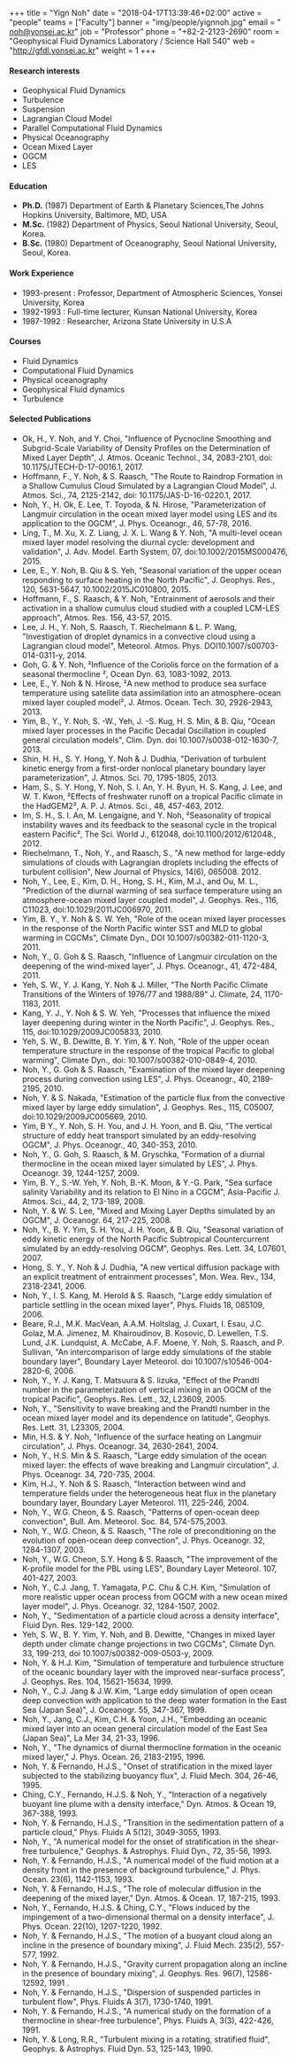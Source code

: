 +++
title = "Yign Noh"
date = "2018-04-17T13:39:46+02:00"
active = "people"
teams = ["Faculty"]
banner = "img/people/yignnoh.jpg"
email = " noh@yonsei.ac.kr"
job = "Professor"
phone = "+82-2-2123-2690"
room = "Geophysical Fluid Dynamics Laboratory / Science Hall 540"
web = "http://gfdl.yonsei.ac.kr"
weight = 1
+++

#### Research interests
+ Geophysical Fluid Dynamics
+ Turbulence
+ Suspension
+ Lagrangian Cloud Model
+ Parallel Computational Fluid Dynamics
+ Physical Oceanography
+ Ocean Mixed Layer
+ OGCM
+ LES

#### Education
+ **Ph.D.** (1987) Department of Earth & Planetary Sciences,The Johns Hopkins University, Baltimore, MD, USA
+ **M.Sc.** (1982) Department of Physics, Seoul National University, Seoul, Korea.
+ **B.Sc.** (1980) Department of Oceanography, Seoul National University, Seoul, Korea.

#### Work Experience
+ 1993-present : Professor, Department of Atmospheric Sciences, Yonsei University, Korea
+ 1992-1993 : Full-time lecturer, Kunsan National University, Korea
+ 1987-1992 : Researcher, Arizona State University in U.S.A

#### Courses
+ Fluid Dynamics
+ Computational Fluid Dynamics
+ Physical oceanography
+ Geophysical Fluid dynamics
+ Turbulence

#### Selected Publications
+ Ok, H., Y. Noh, and Y. Choi, "Influence of Pycnocline Smoothing and Subgrid-Scale Variability of Density Profiles on the Determination of Mixed Layer Depth", J. Atmos. Oceanic Technol., 34, 2083-2101, doi: 10.1175/JTECH-D-17-0016.1, 2017.
+ Hoffmann, F., Y. Noh, & S. Raasch, "The Route to Raindrop Formation in a Shallow Cumulus Cloud Simulated by a Lagrangian Cloud Model", J. Atmos. Sci., 74, 2125-2142, doi: 10.1175/JAS-D-16-0220.1, 2017.
+ Noh, Y., H. Ok, E. Lee, T. Toyoda, & N. Hirose, "Parameterization of Langmuir circulation in the ocean mixed layer model using LES and its application to the OGCM", J. Phys. Oceanogr., 46, 57-78, 2016.
+ Ling, T., M. Xu, X. Z. Liang, J. X. L. Wang & Y. Noh, "A multi-level ocean mixed layer model resolving the diurnal cycle: development and validation", J. Adv. Model. Earth System, 07, doi:10.1002/2015MS000476, 2015.
+ Lee, E., Y. Noh, B. Qiu & S. Yeh, "Seasonal variation of the upper ocean responding to surface heating in the North Pacific", J. Geophys. Res., 120, 5631-5647, 10.1002/2015JC010800, 2015.
+ Hoffmann, F., S. Raasch, & Y. Noh, "Entrainment of aerosols and their activation in a shallow cumulus cloud studied with a coupled LCM-LES approach", Atmos. Res. 156, 43-57, 2015.
+ Lee, J. H., Y. Noh, S. Raasch, T. Riechelmann & L. P. Wang, "Investigation of droplet dynamics in a convective cloud using a Lagrangian cloud model", Meteorol. Atmos. Phys. DOI10.1007/s00703-014-0311-y, 2014.
+ Goh, G. & Y. Noh, ²Influence of the Coriolis force on the formation of a seasonal thermocline ², Ocean Dyn. 63, 1083-1092, 2013.
+ Lee, E., Y. Noh & N. Hirose, ²A new method to produce sea surface temperature using satellite data assimilation into an atmosphere-ocean mixed layer coupled model², J. Atmos. Ocean. Tech. 30, 2926-2943, 2013.
+ Yim, B., Y., Y. Noh, S. -W., Yeh, J. -S. Kug, H. S. Min, & B. Qiu, "Ocean mixed layer processes in the Pacific Decadal Oscillation in coupled general circulation models", Clim. Dyn. doi 10.1007/s0038-012-1630-7, 2013.
+ Shin, H. H., S. Y. Hong, Y. Noh & J. Dudhia, "Derivation of turbulent kinetic energy from a first-order nonlocal planetary boundary layer parameterization", J. Atmos. Sci. 70, 1795-1805, 2013.
+ Ham, S., S. Y. Hong, Y. Noh, S. I. An, Y. H. Byun, H. S. Kang, J. Lee, and W. T. Kwon, ²Effects of freshwater runoff on a tropical Pacific climate in the HadGEM2², A. P. J. Atmos. Sci., 48, 457-463, 2012.
+ Im, S. H., S. I. An, M. Lengaigne, and Y. Noh, ²Seasonality of tropical instability waves and its feedback to the seasonal cycle in the tropical eastern Pacific², The Sci. World J., 612048,  doi:10.1100/2012/612048., 2012.
+ Riechelmann, T., Noh, Y., and Raasch, S., "A new method for large-eddy simulations of clouds with Lagrangian droplets including the effects of turbulent collision", New Journal of Physics, 14(6), 065008. 2012.
+ Noh, Y., Lee, E., Kim, D. H., Hong, S. H., Kim, M.J., and Ou, M. L., "Prediction of the diurnal warming of sea surface temperature using an atmosphere-ocean mixed layer coupled model", J. Geophys. Res., 116, C11023, doi:10.1029/2011JC006970, 2011.
+ Yim, B. Y., Y. Noh & S. W. Yeh, "Role of the ocean mixed layer processes in the response of the North Pacific winter SST and MLD to global warming in CGCMs", Climate Dyn., DOI 10.1007/s00382-011-1120-3, 2011.  
+ Noh, Y., G. Goh & S. Raasch, "Influence of Langmuir circulation on the deepening of the wind-mixed layer", J. Phys. Oceanogr., 41, 472-484, 2011.  
+ Yeh, S. W., Y. J. Kang, Y. Noh & J. Miller, "The North Pacific Climate Transitions of the Winters of 1976/77 and 1988/89" J. Climate, 24, 1170-1183, 2011.  
+ Kang, Y. J., Y. Noh & S. W. Yeh, "Processes that influence the mixed layer deepening during winter in the North Pacific", J. Geophys. Res., 115, doi:10.1029/2009JC005833, 2010.  
+ Yeh, S. W., B. Dewitte, B. Y. Yim, & Y. Noh, "Role of the upper ocean temperature structure in the response of the tropical Pacific to global warming", Climate Dyn., doi: 10.1007/s00382-010-0849-4, 2010.
+ Noh, Y., G. Goh & S. Raasch, "Examination of the mixed layer deepening process during convection using LES", J. Phys. Oceanogr., 40, 2189-2195, 2010.
+ Noh, Y.  & S. Nakada, "Estimation of the particle flux from the convective mixed layer by large eddy simulation", J. Geophys. Res., 115, C05007, doi:10.1029/2009JC005669, 2010.     
+ Yim, B Y., Y. Noh, S. H. You, and J. H. Yoon, and B. Qiu, "The vertical structure of eddy heat transport simulated by an eddy-resolving OGCM", J. Phys. Oceanogr., 40, 340-353, 2010.   
+ Noh, Y., G. Goh, S. Raasch, & M. Gryschka, "Formation of a diurnal thermocline in the ocean mixed layer simulated by LES", J. Phys. Oceanogr. 39, 1244-1257, 2009.  
+ Yim, B. Y., S.-W. Yeh, Y. Noh, B.-K. Moon, & Y.-G. Park, "Sea surface salinity Variability and its relation to El Nino in a CGCM", Asia-Pacific J. Atmos. Sci., 44, 2, 173-189, 2008.  
+ Noh, Y. & W. S. Lee, "Mixed and Mixing Layer Depths simulated by an OGCM", J. Oceanogr. 64, 217-225, 2008.  
+ Noh, Y., B. Y. Yim, S. H. You, J. H. Yoon, & B. Qiu, "Seasonal variation of eddy kinetic energy of the North Pacific Subtropical Countercurrent simulated by an eddy-resolving OGCM", Geophys. Res. Lett. 34, L07601, 2007.  
+ Hong, S. Y., Y. Noh & J. Dudhia, "A new vertical diffusion package with an explicit treatment of entrainment processes", Mon. Wea. Rev., 134, 2318-2341, 2006.    
+ Noh, Y., I. S. Kang, M. Herold & S. Raasch, "Large eddy simulation of particle settling in the ocean mixed layer", Phys. Fluids  18, 085109, 2006.    
+ Beare, R.J., M.K. MacVean, A.A.M. Holtslag, J. Cuxart, I. Esau, J.C. Golaz, M.A. Jimenez, M. Khairoudinov, B. Kosovic, D. Lewellen, T.S. Lund, J.K. Lundquist, A. McCabe, A.F. Moene, Y. Noh, S. Raasch, and P. Sullivan, "An intercomparison of large eddy simulations of the stable boundary layer", Boundary Layer Meteorol. doi 10.1007/s10546-004-2820-6, 2006.   
+ Noh, Y., Y. J. Kang, T. Matsuura & S. Iizuka, "Effect of the Prandtl number in the parameterization of vertical mixing in an OGCM of the tropical Pacific", Geophys. Res. Lett., 32, L23609, 2005.     
+ Noh, Y., "Sensitivity to wave breaking and the Prandtl number in the ocean mixed layer model and its dependence on latitude", Geophys.  Res. Lett. 31, L23305, 2004.     
+ Min, H.S. & Y. Noh, "Influence of the surface heating on Langmuir circulation", J. Phys. Oceanogr. 34, 2630-2641, 2004.   
+ Noh, Y., H.S. Min & S. Raasch, "Large eddy simulation of the ocean mixed layer: the effects of wave breaking and Langmuir circulation", J. Phys. Oceanogr. 34, 720-735, 2004.     
+ Kim, H.J., Y. Noh & S. Raasch, "Interaction between wind and temperature fields under the heterogeneous heat flux in the planetary boundary layer, Boundary Layer Meteorol. 111, 225-246, 2004.     
+ Noh, Y., W.G. Cheon, & S. Raasch, "Patterns of open-ocean deep convection", Bull. Am. Meteorol. Soc. 84, 574-575,2003.
+ Noh, Y., W.G. Cheon, & S. Raasch, "The role of preconditioning on the evolution of open-ocean deep convection", J. Phys. Oceanogr. 32, 1284-1307, 2003.     
+ Noh, Y., W.G. Cheon, S.Y. Hong & S. Raasch, "The improvement of the K-profile model for the PBL using LES", Boundary Layer Meteorol. 107, 401-427, 2003.     
+ Noh, Y., C.J. Jang, T. Yamagata, P.C. Chu & C.H. Kim, "Simulation of more realistic upper ocean process from OGCM with a  new ocean mixed layer model", J. Phys. Oceanogr. 32, 1284-1507, 2002.    
+ Noh, Y., "Sedimentation of a particle cloud across a density interface", Fluid Dyn. Res. 129-142, 2000.     
+ Yeh, S. W., B. Y. Yim, Y. Noh, and B. Dewitte, "Changes in mixed layer depth under climate change projections in two CGCMs", Climate Dyn. 33, 199-213, doi 10.1007/s00382-009-0503-y, 2009.  
+ Noh, Y. & H.J. Kim,  "Simulation of temperature and turbulence structure of the oceanic boundary layer with the improved  near-surface process”, J. Geophys. Res. 104, 15621-15634, 1999.     
+ Noh, Y., C.J. Jang & J.W. Kim, "Large eddy simulation of open ocean deep convection with application to the deep water  formation in the East Sea (Japan Sea)", J. Oceanogr. 55, 347-367, 1999.     
+ Noh, Y., Jang, C.J., Kim, C.H. & Yoon, J.H., "Embedding an oceanic mixed layer into an ocean general circulation model of the  East Sea (Japan Sea)", La Mer 34, 21-33, 1996.
+ Noh, Y., "The dynamics of  diurnal thermocline formation in the oceanic mixed layer," J. Phys. Ocean. 26, 2183-2195,  1996.     
+ Noh, Y. & Fernando, H.J.S., "Onset of stratification in the mixed layer subjected to the stabilizing buoyancy flux", J. Fluid Mech.  304, 26-46, 1995.
+ Ching, C.Y., Fernando, H.J.S. & Noh, Y., "Interaction of a negatively buoyant line plume with a density interface," Dyn. Atmos. &  Ocean  19, 367-388, 1993.
+ Noh, Y. & Fernando, H.J.S., "Transition in the sedimentation pattern of a particle cloud," Phys. Fluids A  5(12), 3049-3055, 1993.     
+ Noh, Y., "A numerical model for the onset of stratification in the shear-free turbulence," Geophys. & Astrophys. Fluid Dyn., 72,  35-56, 1993.     
+ Noh, Y. & Fernando, H.J.S., "A numerical model of the fluid motion at a density front in the presence of background  turbulence," J. Phys. Ocean. 23(6), 1142-1153, 1993.    
+ Noh, Y. & Fernando, H.J.S.,  "The role of molecular diffusion in the deepening of the mixed layer," Dyn. Atmos. & Ocean. 17, 187-215, 1993.
+ Noh, Y., Fernando, H.J.S. & Ching, C.Y., "Flows induced by the impingement of a two-dimensional thermal on a density  interface", J. Phys. Ocean. 22(10), 1207-1220, 1992.     
+ Noh, Y. & Fernando, H.J.S.,  "The motion of a buoyant cloud along an incline in the presence of boundary mixing", J. Fluid  Mech. 235(2), 557-577, 1992.
+ Noh, Y. & Fernando, H.J.S.,  "Gravity current propagation along an incline in the presence of boundary mixing", J. Geophys.  Res. 96(7), 12586-12592, 1991 .
+ Noh, Y. & Fernando, H.J.S.,  "Dispersion of suspended particles in turbulent flow",  Phys. Fluids A  3(7), 1730-1740, 1991.     
+ Noh, Y. & Fernando, H.J.S.,  "A numerical study on the formation of a  thermocline in shear-free turbulence", Phys. Fluids A,  3(3), 422-426, 1991.
+ Noh, Y. & Long, R.R.,  "Turbulent mixing in a rotating, stratified fluid", Geophys. & Astrophys. Fluid Dyn. 53, 125-143, 1990.
